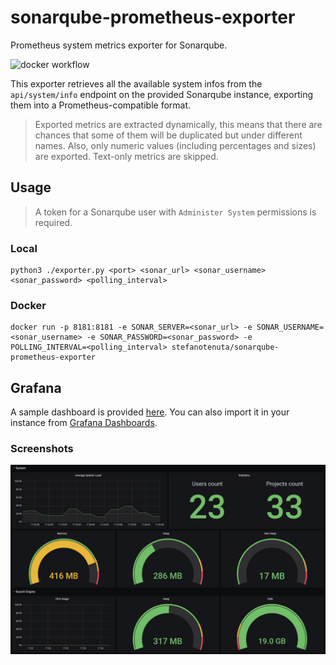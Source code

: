 # sonarqube-prometheus-exporter
Prometheus system metrics exporter for Sonarqube.

![docker workflow](https://github.com/st-apps/sonarqube-prometheus-exporter/actions/workflows/docker-publish.yml/badge.svg)

This exporter retrieves all the available system infos from the `api/system/info` endpoint on the provided Sonarqube instance, exporting them into a Prometheus-compatible format.

> Exported metrics are extracted dynamically, this means that there are chances that some of them will be duplicated but under different names.
> Also, only numeric values (including percentages and sizes) are exported. Text-only metrics are skipped.

## Usage

> A token for a Sonarqube user with `Administer System` permissions is required.

### Local

```
python3 ./exporter.py <port> <sonar_url> <sonar_username> <sonar_password> <polling_interval>
```

### Docker

```
docker run -p 8181:8181 -e SONAR_SERVER=<sonar_url> -e SONAR_USERNAME=<sonar_username> -e SONAR_PASSWORD=<sonar_password> -e POLLING_INTERVAL=<polling_interval> stefanotenuta/sonarqube-prometheus-exporter
```
## Grafana

A sample dashboard is provided [here](grafana-dashboard.json).
You can also import it in your instance from [Grafana Dashboards](https://grafana.com/grafana/dashboards/14152).

### Screenshots

![grafana-screenshot](./images/grafana-screenshot.png)

